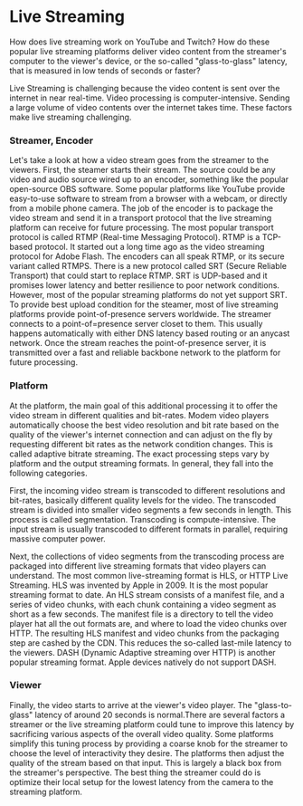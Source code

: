 # Live Streaming
How does live streaming work on YouTube and Twitch? How do these popular live streaming platforms deliver video content from the streamer's computer to the viewer's device, or the so-called "glass-to-glass" latency, that is measured in low tends of seconds or faster? 

Live Streaming is challenging because the video content is sent over the internet in near real-time. Video processing is computer-intensive. Sending a large volume of video contents over the internet takes time. These factors make live streaming challenging. 

### Streamer, Encoder
Let's take a look at how a video stream goes from the streamer to the viewers. First, the steamer starts their stream. The source could be any video and audio source wired up to an encoder, something like the popular open-source OBS software. Some popular platforms like YouTube provide easy-to-use software to stream from a browser with a webcam, or directly from a mobile phone camera. The job of the encoder is to package the video stream and send it in a transport protocol that the live streaming platform can receive for future processing. The most popular transport protocol is called RTMP (Real-time Messaging Protocol). RTMP is a TCP-based protocol. It started out a long time ago as the video streaming protocol for Adobe Flash. The encoders can all speak RTMP, or its secure variant called RTMPS. There is a new protocol called SRT (Secure Reliable Transport) that could start to replace RTMP. SRT is UDP-based and it promises lower latency and better resilience to poor network conditions. However, most of the popular streaming platforms do not yet support SRT. To provide best upload condition for the steamer, most of live streaming platforms provide point-of-presence servers worldwide. The streamer connects to a point-of=presence server closet to them. This usually happens automatically with either DNS latency based routing or an anycast network. Once the stream reaches the point-of-presence server, it is transmitted over a fast and reliable backbone network to the platform for future processing. 

### Platform
At the platform, the main goal of this additional processing it to offer the video stream in different qualities and bit-rates. Modem video players automatically choose the best video resolution and bit rate based on the quality of the viewer's internet connection and can adjust on the fly by requesting different bit rates as the network condition changes. This is called adaptive bitrate streaming. The exact processing steps vary by platform and the output streaming formats. In general, they fall into the following categories. 

First, the incoming video stream is transcoded to different resolutions and bit-rates, basically different quality levels for the video. The transcoded stream is divided into smaller video segments a few seconds in length. This process is called segmentation. Transcoding is compute-intensive. The input stream is usually transcoded to different formats in parallel, requiring massive computer power.

Next, the collections of video segments from the transcoding process are packaged into different live streaming formats that video players can understand. The most common live-streaming format is HLS, or HTTP Live Streaming. HLS was invented by Apple in 2009. It is the most popular streaming format to date. An HLS stream consists of a manifest file, and a series of video chunks, with each chunk containing a video segment as short as a few seconds. The manifest file is a directory to tell the video player hat all the out formats are, and where to load the video chunks over HTTP. The resulting HLS manifest and video chunks from the packaging step are cashed by the CDN. This reduces the so-called last-mile latency to the viewers. DASH (Dynamic Adaptive streaming over HTTP) is another popular streaming format. Apple devices natively do not support DASH. 

### Viewer
Finally, the video starts to arrive at the viewer's video player. The "glass-to-glass" latency of around 20 seconds is normal.There are several factors a streamer or the live streaming platform could tune to improve this latency by sacrificing various aspects of the overall video quality. Some platforms simplify this tuning process by providing a coarse knob for the streamer to choose the level of interactivity they desire. The platforms then adjust the quality of the stream based on that input. This is largely a black box from the streamer's perspective. The best thing the streamer could do is optimize their local setup for the lowest latency from the camera to the streaming platform.